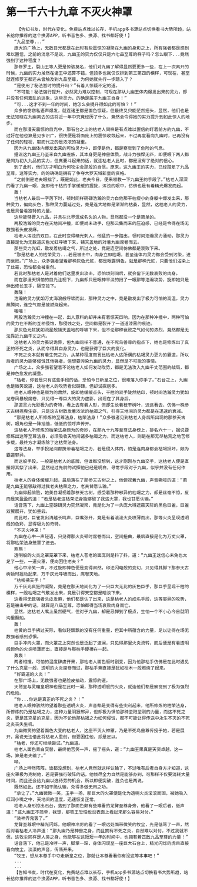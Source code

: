 # 第一千六十九章 不灭火神罩
        【告知书友，时代在变化，免费站点难以长存，手机app多书源站点切换看书大势所趋，站长给你推荐的这个换源APP，听书音色多、换源、找书都好使！】
       “九品至尊...”
       庞大的广场上，无数目光都是在此时有些震惊的凝聚在九幽的身影之上，所有强者都是感到难以置信，之前的消息不是说，九幽王的实力仅仅只是六七品至尊的样子吗？怎么眼下...竟然强到了这种程度？
       那修罗王，裂山王等人更是惊骇莫名，他们对九幽了解得显然要更多一些，在上一次离开的时候，九幽的实力虽然在诸王中还算不错，但顶多也就仅仅排到第三第四的模样，可现在，甚至就连修罗王都还未曾触及到九品至尊，为何她就先行一步踏入了？
       “是使用了秘法暂时的提升吗？”有着人惊疑不定的道。
       “不可能！秘法强行提升，必然灵力难以控制，可现在那从九幽王体内爆发出来的灵力，却并没有任何紊乱的迹象，这些灵力，的确是属于九幽王自身！”
       “可...这才不到一年的时间，她怎么会提升得如此的可怕？！”
       众多的窃窃私语声爆发，就连诸王都是面色惊疑，但最终又只能茫然摇头，显然，他们也是无法知晓在九幽离去的这将近一年中究竟经历了什么，竟然会令得她的实力提升到如此惊人的地步。
       而在那漫天震惊的目光中，那石台之上的枯老人同样是有点难以置信的盯着前方的九幽，不过好在他也算是见多识广，很快便是将面庞上的震惊收敛起来，不过再度看向九幽时，已再没有了任何的轻视，取而代之的是浓浓的凝重。
       因为从九幽体内爆发出来的可怕灵力中，即便是他，都是察觉到了危险的气息。
       据说这九幽王乃至来自九幽雀族，其本身更是神兽体质，战斗力强悍无匹，即便眼下两人都是同为初入九品的实力，但真要斗起来的话，就连枯老人此时，都是没有了绝对的信心。
       到了此时，他们方才明白为何牧尘会那般的自信，原来，这九幽王的实力，已经踏足了九品至尊，这等实力，的的确确是拥有了争夺大罗天域新皇的资格。
       “之前倒是老夫眼拙了，既是如此，老夫今日，便来领教一下九幽王的手段了。”枯老人深深的看了九幽一眼，旋即他干枯的手掌缓缓的握拢，浑浊的眼中，仿佛也是有着精光爆发而起。
       轰！
       当枯老人最后一字落下时，顿时同样磅礴浩瀚的灵力自他那干枯瘦小的身躯中爆发出来，那种灵力，偏向灰色，那种灵力蔓延过处，竟是连大地都是渐渐的枯萎，显然，这枯老人的灵力，也是具备着独特的力量。
       这些能够晋入九品，并且在北界混成名头的人物，显然都没一个是简单的。
       两股浩瀚的灵力在天地间冲撞，即便尚未动手，但那云集而来的压迫感，已经是令得在场无数强者头皮发麻。
       枯老人浑浊的双目，在此时变得精光刺人，他猛的一步踏出，顿时间浩瀚灵力涌动，那灵力直接是化为无数道灰色光虹呼啸下来，铺天盖地的对着九幽席卷而去。
       那些灵力光虹，散发着枯竭之气，所过之处，竟是连空间仿佛都是衰败下来。
       “那是枯老人的枯荣灵力...若是被击中，肉身立即枯竭，甚至连体内灵力都会受到污染，进而衰败。”广场上，众多强者望着那种灰色光虹，都是眼露惧色，就是那种光虹，只要他们沾染上了丝毫，恐怕都会被重创。
       若此时那枯老人是对着他们这里发出攻击，恐怕顷刻间后，就会留下无数衰败的肉身。
       而在那漫天惧怕的目光注视下，九幽却只是眼神平淡的扫了一眼那等浩瀚攻势，旋即她只是伸出修长玉手，隔空按下。
       轰隆！
       浩瀚的灵力犹如万丈海浪般呼啸而出，那种灵力之中，竟是散发出了极为可怕的高温，灵力蒸腾间，连空气都是被燃烧起来。
       嗤嗤！
       两股浩瀚灵力冲撞在一起，出人意料的却并未有着惊天巨响，因为在那种冲撞中，两种可怕的灵力在不断的互相侵蚀，那侵蚀之处，空间都是裂开了一道道漆黑的痕迹。
       那灰色光虹犹如流星般铺天盖地的呼啸下来，但不论那种衰败之气如何的浓烈，竟然都是无法靠近九幽千丈之内。
       这枯老人的灵力虽说诡异，但九幽同样不普通，在不死鸟兽尊的指点下，她也是修炼出了真正的不死之炎，从而令得其自身灵力，也是获得了巨大的变化。
       不死之炎本就有着生死之力，从某种程度而言比枯老人这所谓的枯竭灵力更为的霸道，所以后者的灵力能够侵蚀其他强者，但想要污染九幽的灵力，显然是不可能的事情。
       广场之上，众多强者望着不论枯老人如何发动攻势，都是无法攻入九幽千丈范围的战局，都是神色愈发的凝重。
       “枯老，你若是只有这些手段的话，恐怕今日新皇之位，很难落入你手了。”石台之上，九幽也是微笑说道，这枯老人的攻势看似磅礴，但却试探居多。
       枯老人眼神也是颇为的肃然，旋即他缓缓点头，干枯的双手陡然结印，顿时间浩瀚灵力犹如龙卷风暴般席卷，只见得一尊巨大的灵力虚影，出现在了其身后。
       那道灵力光影极为的奇特，看上去有着人形，但却生长着枝干树叶，远远看去，仿佛一株参天古树摇曳生姿，只是这古树散发着浓浓的枯竭之气，引得天地间的灵力都是在迅速的衰减。
       “那是枯老人所修炼的至尊法身，枯荣法身！”众多强者见到枯老人身后所出现的那参天古树，眼角也是一阵抽搐，低低的惊呼声传开。
       这枯老人所修炼的枯荣法身颇为的奇妙，在那九十九等至尊法身榜上，排名六十一，据说要修炼出这等至尊法身，必须吸收天地间诸多枯竭之力，而这枯老人，则是在那无尽枯荒之地苦修多载，最终方才凝练除了这枯荣法身。
       这等法身，举手投足间都携带着枯竭之力，若是侵入体内，怕是连肉身都会枯竭损坏，颇为霸道邪异。
       而这般手段，一般是枯老人的底牌，但谁都没想到，这才刚刚与九幽交手，这枯老人便是直接将其祭了出来，显然经过先前的试探他已经是明白，寻常手段对于九幽，似乎并没有任何作用。
       枯老人的身体缓缓升起，最后落在了那参天古树之上，他俯视着九幽，声音嘶哑的道：“若是九幽王能够敌得过我老夫枯荣之力，老夫甘愿认输。”
       九幽仰起俏脸，她美目凝视着那参天古树，感受着那种邪异的枯竭之力，却是丝毫不惊，反而是笑盈盈的道：“若是枯老这枯荣法身能够破了我这火罩，我也甘愿认输。”
       话音落下，九幽上空磅礴灵力突然凝聚，竟是化为了一头庞大得遮蔽天际的黑色巨雀，巨雀双翼展开，犹如垂云。
       而此时，巨雀发出清越长鸣声，巨嘴张开，竟是有着滚滚火炎喷薄而出，那等火炎呈现透明般的色彩，显得极为的奇特。
       “不灭火神罩！”
       九幽在心中一声轻语，只见得那火炎顿时席卷而出，空间扭曲，最后直接是化为万丈火罩，将那枯荣法身笼罩了进去。
       熊熊！
       透明般的火炎之罩笼罩下来，枯老人苍老的面庞则是抖了抖，道：“九幽王这信心未免也太足了一些，一道火罩，便向困住老夫？”
       他心中冷笑一声，不过旋即神色便是变得肃然，印法闪电般的变幻，只见得其脚下那参天古树顿时摇动起来，万千灰光呼啸而出，席卷天地。
       “枯柳拂天手！”
       万千灰光疯狂的凝聚，竟是在那天地间化为了一只巨大无比的灰色巨手，那巨手呈现干枯的模样，一股枯竭之气散发出来，竟是引得天空都是暗淡下来。
       这看得无数强者头皮发麻，他们都是认了出来，这是枯老人的成名手段，这等邪异的攻势，若是被击中的话，就算是八品至尊，恐怕都得当场衰败肉身而亡。
       显然，这枯老人嘴上虽然硬气，但对于九幽，却是忌惮到了极点，生怕一个不小心今日就阴沟里翻船。
       轰！
       枯黄的巨手拂过天际，看似轻飘飘的没有任何重量，但其中所蕴含的力量，足以让得在场无数强者感到恐惧。
       巨手冲向火罩，而火罩之上突然也是泛起了波澜，只见得那里火炎流转，而后便是有着透明般颜色的火炎喷薄而出，直接是与那枯手硬撞在一起。
       轰轰！
       两者相撞，可怕的温度肆虐开来，那枯老人面色顿时剧变，因为他那枯手仿佛是在此时遇见了什么克星一般，透明的火炎席卷而过，那枯手竟直接是犹如枯木一般燃烧了起来。
       “好霸道的火炎！”
       在那广场上，无数强者也是脸皮抽动，震惊的道。
       天鹫皇与灵瞳皇眼神也是在此时一凝，那种透明般的火炎，就连他们都是察觉到了极为强烈的危险。
       “你...你这是真正的不死之炎？！”
       枯老人眼神骇然的望着那些透明火炎，声音都是变得有些尖利起来，他所修炼的枯荣法身，所修炼的乃是枯竭之力，这种力量阴狠邪异，但却极为惧怕那种至阳至刚的力量，而这不死之炎，更是其克星的克星，因为不论他那枯竭之力如何侵蚀，都不可能让得传送中永生不灭的不死之炎丧失生机。
       九幽微笑的望着面色大变的枯老人，这座不灭火神罩，乃是不死鸟兽尊传授于她，若是展开，虽说无法借此将枯老人重创，但要困住他，却是足以。
       “枯老，你还可继续尝试。”九幽道。
       枯老人面色青白交替，最终他苦笑一声，摇了摇头，道：“九幽王果真是天资卓越，这一场，算是老夫输了。”
       哗。
       广场上哗然阵阵，谁都没想到，枯老人竟然就这样认输了，不过唯有后者自身方才知道，这座火罩极为克制他，若是要强行破阵的话，他倾尽全力自然是能够办到，可那样不仅要消耗大量时间，而且还会给九幽以逸待劳的机会，所以即便突破，胜负也是两说。
       既然如此，还不如干脆认输，免得多做无用之功。
       “承让了。”九幽微微一笑，玉手一扬，那巨大的火罩便是化为透明火炎滚滚而回，被她吸入红润小嘴之中，天地间的温度，迅速恢复正常。
       枯老人身形掠出石台，落到了那面色颇有些难看的龙臂至尊身旁，他看了一眼后者，低声道：“这九幽王不简单，我想，那牧王恐怕也没表面上看起来那么容易对付。”
       “装神弄鬼罢了。”
       龙臂至尊眼中精光闪烁，他眼神冷厉的看了一眼远处面带微笑的牧尘，先是低骂了一声，然后对着枯老人冷声道：“那九幽乃是神兽之身，而且拥有不死之炎，自然难以对付，不过我就不信，这牧尘同样是人类之身，他能够在这短短一年的时间中，也拥有着匹敌九品至尊的力量！”
       话音落下，他已是冷哼一声，脚掌一跺，身体闪现至一座巨大石台上，精光闪烁的虎目直接看向牧尘，淡漠的声音，传荡开来。
       “牧王，想从本尊手中夺走新皇之位，那就让本尊看看你有没这等本事吧！”
       ...
       ...
       【告知书友，时代在变化，免费站点难以长存，手机app多书源站点切换看书大势所趋，站长给你推荐的这个换源APP，听书音色多、换源、找书都好使！】